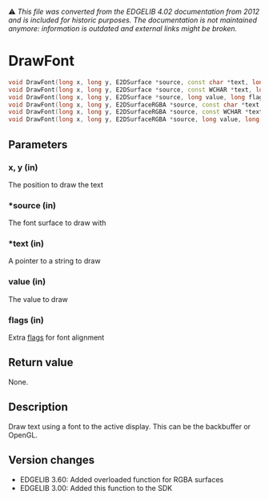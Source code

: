 :warning: _This file was converted from the EDGELIB 4.02 documentation from 2012 and is included for historic purposes. The documentation is not maintained anymore: information is outdated and external links might be broken._

# DrawFont


```c++
void DrawFont(long x, long y, E2DSurface *source, const char *text, long flags = 0) 
void DrawFont(long x, long y, E2DSurface *source, const WCHAR *text, long flags = 0) 
void DrawFont(long x, long y, E2DSurface *source, long value, long flags = 0) 
void DrawFont(long x, long y, E2DSurfaceRGBA *source, const char *text, long flags = 0) 
void DrawFont(long x, long y, E2DSurfaceRGBA *source, const WCHAR *text, long flags = 0) 
void DrawFont(long x, long y, E2DSurfaceRGBA *source, long value, long flags = 0)
```

## Parameters
### x, y (in)
The position to draw the text

### *source (in)
The font surface to draw with

### *text (in)
A pointer to a string to draw

### value (in)
The value to draw

### flags (in)
Extra [flags](classedisplay_definitions.md) for font alignment

## Return value
None.

## Description
Draw text using a font to the active display. This can be the backbuffer or OpenGL.

## Version changes
- EDGELIB 3.60: Added overloaded function for RGBA surfaces 
- EDGELIB 3.00: Added this function to the SDK

